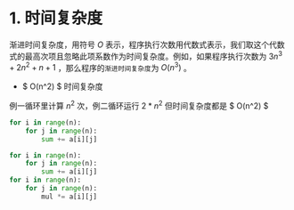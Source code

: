 # 1. 时间复杂度
渐进时间复杂度，用符号 $O$ 表示，程序执行次数用代数式表示，我们取这个代数式的最高次项且忽略此项系数作为时间复杂度。例如，如果程序执行次数为 $3n^3+2n^2+n+1$ ，那么程序的`渐进时间复杂度`为 $O(n^3)$ 。

* $ O(n^2) $ 时间复杂度

例一循环里计算 $n^2$ 次，例二循环运行 $2*n^2$ 但时间复杂度都是 $ O(n^2) $ 

```python
for i in range(n):
	for j in range(n):
		sum += a[i][j]
```

```python
for i in range(n):
	for j in range(n):
		sum += a[i][j]
for i in range(n):
	for j in range(n):
		mul *= a[i][j]
```